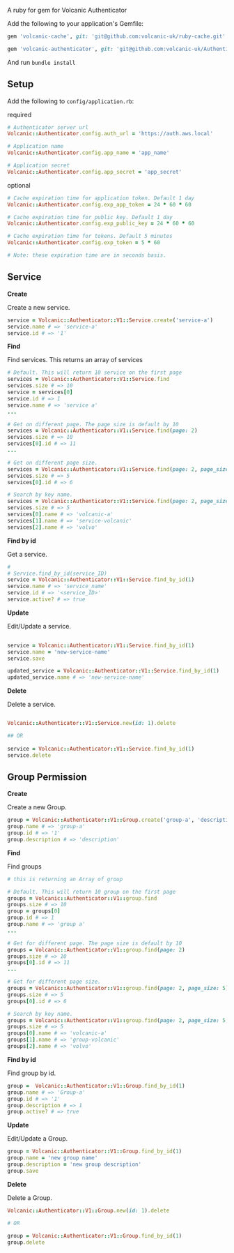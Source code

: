 
A ruby for gem for Volcanic Authenticator

Add the following to your application's Gemfile:
```ruby
gem 'volcanic-cache', git: 'git@github.com:volcanic-uk/ruby-cache.git'

gem 'volcanic-authenticator', git: 'git@github.com:volcanic-uk/Authenticator-ruby-gem.git'
```

And run `bundle install`
    
## Setup

Add the following to `config/application.rb`:

required
```ruby
# Authenticator server url
Volcanic::Authenticator.config.auth_url = 'https://auth.aws.local'

# Application name
Volcanic::Authenticator.config.app_name = 'app_name'

# Application secret
Volcanic::Authenticator.config.app_secret = 'app_secret' 
```

optional
```ruby
# Cache expiration time for application token. Default 1 day
Volcanic::Authenticator.config.exp_app_token = 24 * 60 * 60 

# Cache expiration time for public key. Default 1 day
Volcanic::Authenticator.config.exp_public_key = 24 * 60 * 60  

# Cache expiration time for tokens. Default 5 minutes
Volcanic::Authenticator.config.exp_token = 5 * 60 

# Note: these expiration time are in seconds basis.
```

## Service
**Create**

Create a new service.

```ruby
service = Volcanic::Authenticator::V1::Service.create('service-a')
service.name # => 'service-a'
service.id # => '1'
```

**Find**

Find services. This returns an array of services
```ruby
# Default. This will return 10 service on the first page
services = Volcanic::Authenticator::V1::Service.find
services.size # => 10
service = services[0]
service.id # => 1
service.name # => 'service a'
...

# Get on different page. The page size is default by 10
services = Volcanic::Authenticator::V1::Service.find(page: 2)
services.size # => 10
services[0].id # => 11
...

# Get on different page size.
services = Volcanic::Authenticator::V1::Service.find(page: 2, page_size: 5)
services.size # => 5
services[0].id # => 6

# Search by key name.
services = Volcanic::Authenticator::V1::Service.find(page: 2, page_size: 5, key_name: 'vol')
services.size # => 5
services[0].name # => 'volcanic-a'
services[1].name # => 'service-volcanic'
services[2].name # => 'volvo'
```

**Find by id**

Get a service.
```ruby
#
# Service.find_by_id(service_ID)
service = Volcanic::Authenticator::V1::Service.find_by_id(1)
service.name # => 'service_name'
service.id # => '<service_ID>'
service.active? # => true
```

**Update**

Edit/Update a service.
```ruby
         
service = Volcanic::Authenticator::V1::Service.find_by_id(1)
service.name = 'new-service-name'
service.save

updated_service = Volcanic::Authenticator::V1::Service.find_by_id(1)
updated_service.name # => 'new-service-name'
```

**Delete**

Delete a service.
```ruby

Volcanic::Authenticator::V1::Service.new(id: 1).delete

## OR
 
service = Volcanic::Authenticator::V1::Service.find_by_id(1)
service.delete 

```
## Group Permission
**Create**

Create a new Group.

```ruby
group = Volcanic::Authenticator::V1::Group.create('group-a', 'description', [1, 2])
group.name # => 'group-a'
group.id # => '1'
group.description # => 'description'
```

**Find**

Find groups 
```ruby
# this is returning an Array of group

# Default. This will return 10 group on the first page
groups = Volcanic::Authenticator::V1::group.find
groups.size # => 10
group = groups[0]
group.id # => 1
group.name # => 'group a'
...

# Get for different page. The page size is default by 10
groups = Volcanic::Authenticator::V1::group.find(page: 2)
groups.size # => 10
groups[0].id # => 11
...

# Get for different page size.
groups = Volcanic::Authenticator::V1::group.find(page: 2, page_size: 5)
groups.size # => 5
groups[0].id # => 6

# Search by key name.
groups = Volcanic::Authenticator::V1::group.find(page: 2, page_size: 5, key_name: 'vol')
groups.size # => 5
groups[0].name # => 'volcanic-a'
groups[1].name # => 'group-volcanic'
groups[2].name # => 'volvo'
```

**Find by id**

Find group by id.
```ruby
group =  Volcanic::Authenticator::V1::Group.find_by_id(1)
group.name # => 'Group-a'
group.id # => '1'
group.description # => 1
group.active? # => true
```

**Update**

Edit/Update a Group.
```ruby 
group = Volcanic::Authenticator::V1::Group.find_by_id(1)
group.name = 'new group name'
group.description = 'new group description'
group.save
```

**Delete**

Delete a Group.
```ruby
Volcanic::Authenticator::V1::Group.new(id: 1).delete

# OR
 
group = Volcanic::Authenticator::V1::Group.find_by_id(1)
group.delete
```

